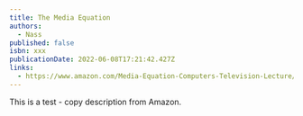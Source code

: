 ```yaml
---
title: The Media Equation
authors:
  - Nass
published: false
isbn: xxx
publicationDate: 2022-06-08T17:21:42.427Z
links:
  - https://www.amazon.com/Media-Equation-Computers-Television-Lecture/dp/1575860538/ref=sr_1_1?keywords=the+media+equation&qid=1654709011&sprefix=The+Media+Equ%2Caps%2C111&sr=8-1
---
```

This is a test - copy description from Amazon.
